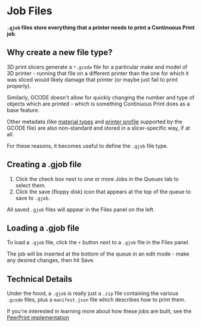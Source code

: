 # Job Files

**`.gjob` files store everything that a printer needs to print a Continuous Print job**.

## Why create a new file type?

3D print slicers generate a `*.gcode` file for a particular make and model of 3D printer - running that file on a different printer than the one for which it was sliced would likely damage that printer (or maybe just fail to print properly).

Similarly, GCODE doesn't allow for quickly changing the number and type of objects which are printed - which is something Continuous Print does as a base feature.

Other metadata (like [material types](/material-selection) and [printer profile](/printer-profiles) supported by the GCODE file) are also non-standard and stored in a slicer-specific way, if at all.

For these reasons, it becomes useful to define the `.gjob` file type.


## Creating a .gjob file

1. Click the check box next to one or more Jobs in the Queues tab to select them.
2. Click the save (floppy disk) icon that appears at the top of the queue to save to `.gjob`.

All saved `.gjob` files will appear in the Files panel on the left.

## Loading a .gjob file

To load a `.gjob` file, click the `+` button next to a `.gjob` file in the Files panel.

The job will be inserted at the bottom of the queue in an edit mode - make any desired changes, then hit Save.

## Technical Details

Under the hood, a `.gjob` is really just a `.zip` file containing the various `.gcode` files, plus a `manifest.json` file which describes how to print them.

If you're interested in learning more about how these jobs are built, see the [PeerPrint implementation](https://github.com/smartin015/peerprint/blob/main/peerprint/filesharing.py)
